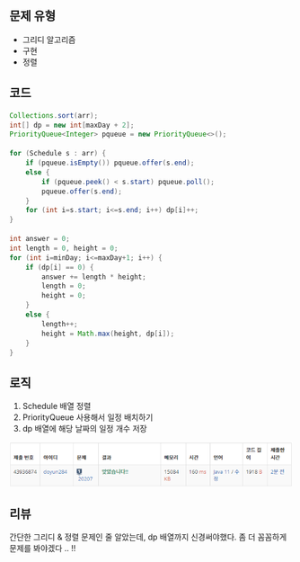## 문제 유형
- 그리디 알고리즘
- 구현
- 정렬

## 코드
```java
Collections.sort(arr);
int[] dp = new int[maxDay + 2];
PriorityQueue<Integer> pqueue = new PriorityQueue<>();

for (Schedule s : arr) {
    if (pqueue.isEmpty()) pqueue.offer(s.end);
    else {
        if (pqueue.peek() < s.start) pqueue.poll();
        pqueue.offer(s.end);
    }
    for (int i=s.start; i<=s.end; i++) dp[i]++;
}

int answer = 0;
int length = 0, height = 0;
for (int i=minDay; i<=maxDay+1; i++) {
    if (dp[i] == 0) {
        answer += length * height;
        length = 0;
        height = 0;
    }
    else {
        length++;
        height = Math.max(height, dp[i]);
    }
}
```

## 로직
1. Schedule 배열 정렬
2. PriorityQueue 사용해서 일정 배치하기
3. dp 배열에 해당 날짜의 일정 개수 저장

![img.png](img.png)

## 리뷰
간단한 그리디 & 정렬 문제인 줄 알았는데, dp 배열까지 신경써야했다. 
좀 더 꼼꼼하게 문제를 봐야겠다 .. !!